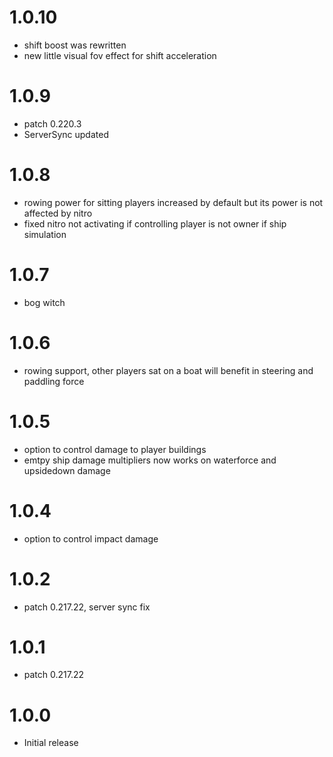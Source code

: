 # 1.0.10
* shift boost was rewritten
* new little visual fov effect for shift acceleration

# 1.0.9
* patch 0.220.3
* ServerSync updated

# 1.0.8
* rowing power for sitting players increased by default but its power is not affected by nitro
* fixed nitro not activating if controlling player is not owner if ship simulation

# 1.0.7
* bog witch

# 1.0.6
* rowing support, other players sat on a boat will benefit in steering and paddling force

# 1.0.5
* option to control damage to player buildings
* emtpy ship damage multipliers now works on waterforce and upsidedown damage

# 1.0.4
* option to control impact damage

# 1.0.2
* patch 0.217.22, server sync fix

# 1.0.1
* patch 0.217.22

# 1.0.0
* Initial release